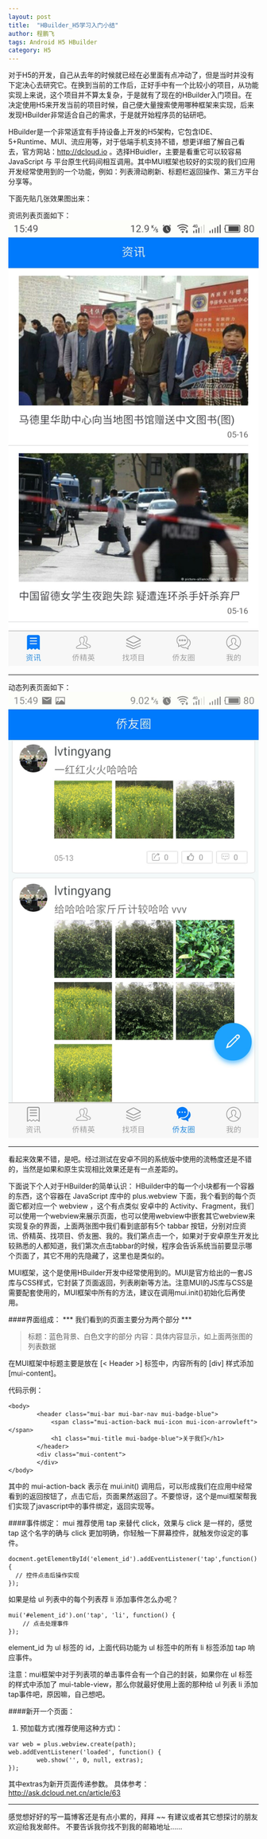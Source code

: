 ```yaml
---
layout: post
title:  "HBuilder_H5学习入门小结" 
author: 程鹏飞
tags: Android H5 HBuilder
category: H5
---
```


对于H5的开发，自己从去年的时候就已经在必里面有点冲动了，但是当时并没有下定决心去研究它。在换到当前的工作后，正好手中有一个比较小的项目，从功能实现上来说，这个项目并不算太复杂，于是就有了现在的HBuilder入门项目。在决定使用H5来开发当前的项目时候，自己便大量搜索使用哪种框架来实现，后来发现HBuilder非常适合自己的需求，于是就开始程序员的钻研吧。


HBuilder是一个非常适宜有手持设备上开发的H5架构，它包含IDE、5+Runtime、MUI、流应用等，对于低端手机支持不错，想更详细了解自己看去，官方网站：http://dcloud.io 。选择HBuidler，主要是看重它可以较容易 JavaScript 与 平台原生代码间相互调用。其中MUI框架也较好的实现的我们应用开发经常使用到的一个功能，例如：列表滑动刷新、标题栏返回操作、第三方平台分享等。

下面先贴几张效果图出来：

资讯列表页面如下：
![home_information](https://raw.githubusercontent.com/pengfeicheng/pengfeicheng.github.io/master/img/2016_05_26_154904.jpg)

-------
动态列表页面如下：
![home_community](https://raw.githubusercontent.com/pengfeicheng/pengfeicheng.github.io/master/img/2016_05_26_154909.jpg)

-------
看起来效果不错，是吧。经过测试在安卓不同的系统版中使用的流畅度还是不错的，当然是如果和原生实现相比效果还是有一点差距的。


下面说下个人对于HBuilder的简单认识：
HBuilder中的每一个小块都有一个容器的东西，这个容器在 JavaScript 库中的 plus.webview 下面，我个看到的每个页面它都对应一个 webview ，这个有点类似 安卓中的 Activity、Fragment，我们可以使用一个webview来展示页面，也可以使用webview中嵌套其它webview来实现复杂的界面，上面两张图中我们看到底部有5个 tabbar 按钮，分别对应资讯、侨精英、找项目、侨友圈、我的。我们第点击一个，如果对于安卓原生开发比较熟悉的人都知道，我们第次点击tabbar的时候，程序会告诉系统当前要显示哪个页面了，其它不用的先隐藏了，这里也是类似的。

MUI框架，这个是使用HBuilder开发中经常使用到的。MUI是官方给出的一套JS库与CSS样式，它封装了页面返回，列表刷新等方法。注意MUI的JS库与CSS是需要配套使用的，MUI框架中所有的方法，建议在调用mui.init()初始化后再使用。

####界面组成：
 *** 我们看到的页面主要分为两个部分 ***
> 标题：蓝色背景、白色文字的部分
> 内容：具体内容显示，如上面两张图的列表数据

在MUI框架中标题主要是放在 [< Header >] 标签中，内容所有的 [div] 样式添加 [mui-content]。

代码示例：

```
<body>
		<header class="mui-bar mui-bar-nav mui-badge-blue">
			<span class="mui-action-back mui-icon mui-icon-arrowleft"></span>
			<h1 class="mui-title mui-badge-blue">关于我们</h1>
		</header>
		<div class="mui-content">
		</div>
</body>
```

其中的 mui-action-back 表示在 mui.init() 调用后，可以形成我们在应用中经常看到的返回按钮了，点击它后，页面果然返回了。不要惊讶，这个是mui框架帮我们实现了javascript中的事件绑定，返回实现等。


####事件绑定：
mui 推荐使用 tap 来替代 click，效果与 click 是一样的，感觉 tap 这个名字的确与 click 更加明确，你轻触一下屏幕控件，就触发你设定的事件。
```
docment.getElementById('element_id').addEventListener('tap',function(){
  // 控件点击后操作实现
});
```


如果是给 ul 列表中的每个列表荐 li 添加事件怎么办呢？
```
mui('#element_id').on('tap', 'li', function() {
    // 点击处理事件
});
```
element_id 为 ul 标签的 id，上面代码功能为 ul 标签中的所有 li 标签添加 tap 响应事件。

注意：mui框架中对于列表项的单击事件会有一个自己的封装，如果你在 ul 标签的样式中添加了 mui-table-view，那么你就最好使用上面的那种给 ul 列表 li 添加tap事件吧，原因嘛，自己想吧。


####新开一个页面：
1. 预加载方式(推荐使用这种方式)：
```
var web = plus.webview.create(path);
web.addEventListener('loaded', function() {
		web.show('', 0, null, extras);
});
```
其中extras为新开页面传递参数。
具体参考：http://ask.dcloud.net.cn/article/63

----------
感觉想好好的写一篇博客还是有点小累的，拜拜 ~~
有建议或者其它想探讨的朋友欢迎给我发邮件。
不要告诉我你找不到我的邮箱地址……